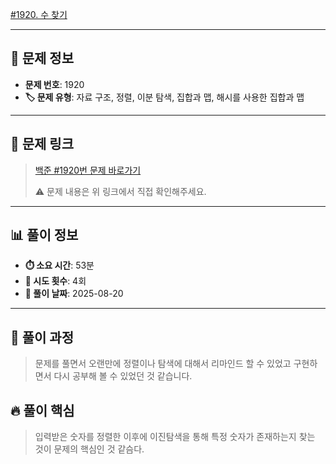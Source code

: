 [#1920. 수 찾기](https://www.acmicpc.net/problem/1920)
<img src="https://static.solved.ac/tier_small/7.svg" width="16" height="16">

---

## 📍 문제 정보

- **문제 번호**: 1920
- **🏷️ 문제 유형**: 자료 구조, 정렬, 이분 탐색, 집합과 맵, 해시를 사용한 집합과 맵

---

## 📝 문제 링크

> [백준 #1920번 문제 바로가기](https://www.acmicpc.net/problem/1920)
> 
> ⚠️ 문제 내용은 위 링크에서 직접 확인해주세요.

---

## 📊 풀이 정보

- **⏱️ 소요 시간**: 53분
- **🔄 시도 횟수**: 4회
- **📅 풀이 날짜**: 2025-08-20

---

## 💭 풀이 과정

> 문제를 풀면서 오랜만에 정렬이나 탐색에 대해서 리마인드 할 수 있었고 구현하면서 
다시 공부해 볼 수 있었던 것 같습니다.

## 🔥 풀이 핵심

> 입력받은 숫자를 정렬한 이후에 이진탐색을 통해 특정 숫자가 존재하는지 찾는 것이
문제의 핵심인 것 같슴다.
